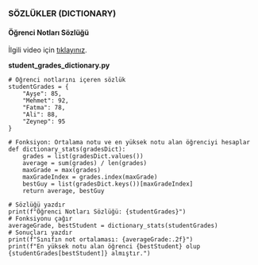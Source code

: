 <h3>SÖZLÜKLER (DICTIONARY)</h3>

<h4>Öğrenci Notları Sözlüğü</h4>

<p align="justify">İlgili video için <a href="https://www.youtube.com">tıklayınız</a>.</a>

<b>student_grades_dictionary.py</b>

```
# Öğrenci notlarını içeren sözlük
studentGrades = {
    "Ayşe": 85,
    "Mehmet": 92,
    "Fatma": 78,
    "Ali": 88,
    "Zeynep": 95
}

# Fonksiyon: Ortalama notu ve en yüksek notu alan öğrenciyi hesaplar
def dictionary_stats(gradesDict):
    grades = list(gradesDict.values())
    average = sum(grades) / len(grades)
    maxGrade = max(grades)
    maxGradeIndex = grades.index(maxGrade)
    bestGuy = list(gradesDict.keys())[maxGradeIndex]
    return average, bestGuy

# Sözlüğü yazdır
print(f"Öğrenci Notları Sözlüğü: {studentGrades}")
# Fonksiyonu çağır
averageGrade, bestStudent = dictionary_stats(studentGrades)
# Sonuçları yazdır
print(f"Sınıfın not ortalaması: {averageGrade:.2f}")
print(f"En yüksek notu alan öğrenci {bestStudent} olup {studentGrades[bestStudent]} almıştır.")
```